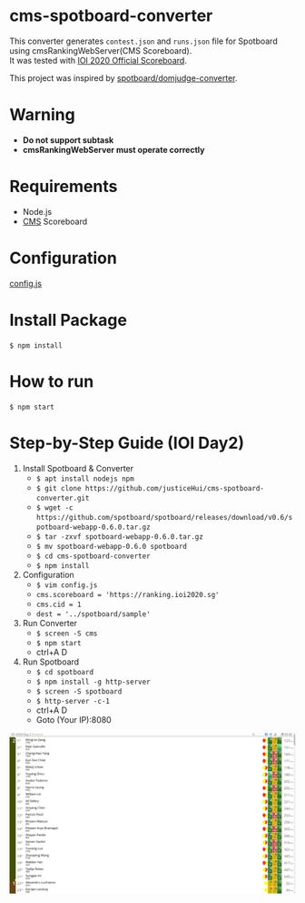 # cms-spotboard-converter

This converter generates `contest.json` and `runs.json` file for Spotboard using cmsRankingWebServer(CMS Scoreboard).<br>
It was tested with [IOI 2020 Official Scoreboard](https://ranking.ioi2020.sg/).

This project was inspired by [spotboard/domjudge-converter](https://github.com/spotboard/domjudge-converter).

# Warning
* **Do not support subtask**
* **cmsRankingWebServer must operate correctly**

# Requirements
* Node.js
* [CMS](https://github.com/cms-dev/cms) Scoreboard

# Configuration
[config.js](https://github.com/justiceHui/cms-spotboard-converter/blob/master/config.js)

# Install Package
```
$ npm install
```

# How to run
```
$ npm start
```

# Step-by-Step Guide (IOI Day2)
1. Install Spotboard & Converter
    * `$ apt install nodejs npm`
    * `$ git clone https://github.com/justiceHui/cms-spotboard-converter.git`
    * `$ wget -c https://github.com/spotboard/spotboard/releases/download/v0.6/spotboard-webapp-0.6.0.tar.gz`
    * `$ tar -zxvf spotboard-webapp-0.6.0.tar.gz`
    * `$ mv spotboard-webapp-0.6.0 spotboard`
    * `$ cd cms-spotboard-converter`
    * `$ npm install`
2. Configuration
    * `$ vim config.js`
    * `cms.scoreboard = 'https://ranking.ioi2020.sg'`
    * `cms.cid = 1`
    * `dest = '../spotboard/sample'`
3. Run Converter
    * `$ screen -S cms`
    * `$ npm start`
    * ctrl+A D
4. Run Spotboard
    * `$ cd spotboard`
    * `$ npm install -g http-server`
    * `$ screen -S spotboard`
    * `$ http-server -c-1`
    * ctrl+A D
    * Goto (Your IP):8080

![demo-image](./demo-image/spotboard-ioi2020day2-freeze4h.png)
